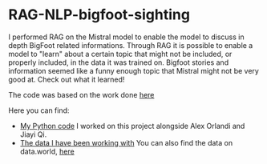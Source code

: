 # RAG-NLP-bigfoot-sighting
I performed RAG on the Mistral model to enable the model to discuss in depth BigFoot related informations. Through RAG it is possible to enable a model to "learn" about a certain topic that might not be included, or properly included, in the data  it was trained on. Bigfoot stories and information seemed like a funny enough topic that Mistral might not be very good at. Check out what it learned!

The code was based on the work done [here](https://github.com/dair-ai/Prompt-Engineering-Guide/blob/main/notebooks/pe-rag.ipynb)

Here you can find:
- [My Python code](https://github.com/ANDREAaNAPPI/RAG-NLP-bigfoot-sighting/blob/main/Mistral_RAG_BigFoot.ipynb)
  I worked on this project alongside Alex Orlandi and Jiayi Qi.
- [The data I have been working with](https://github.com/ANDREAaNAPPI/RAG-NLP-bigfoot-sighting/blob/main/BigFootStories.csv)
  You can also find the data on data.world, [here](https://data.world/timothyrenner/bfro-sightings-data/workspace/file?filename=bfro_reports_geocoded.csv)
